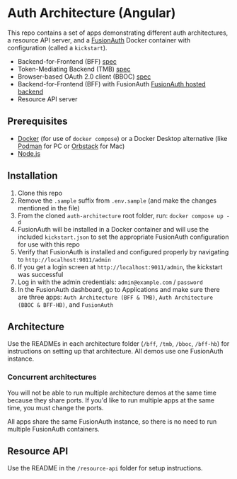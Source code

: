 # Auth Architecture (Angular)

This repo contains a set of apps demonstrating different auth architectures, a resource API server, and a <a href="https://fusionauth.io">FusionAuth</a> Docker container with configuration (called a `kickstart`).

- Backend-for-Frontend (BFF) [spec](https://datatracker.ietf.org/doc/html/draft-ietf-oauth-browser-based-apps#name-backend-for-frontend-bff)
- Token-Mediating Backend (TMB) [spec](https://datatracker.ietf.org/doc/html/draft-ietf-oauth-browser-based-apps#name-token-mediating-backend)
- Browser-based OAuth 2.0 client (BBOC) [spec](https://datatracker.ietf.org/doc/html/draft-ietf-oauth-browser-based-apps#name-browser-based-oauth-20-clie)
- Backend-for-Frontend (BFF) with FusionAuth [FusionAuth hosted backend](https://fusionauth.io/docs/apis/hosted-backend)
- Resource API server

## Prerequisites

- [Docker](https://docker.com) (for use of `docker compose`) or a Docker Desktop alternative (like [Podman](https://podman.io/) for PC or [Orbstack](https://orbstack.dev/) for Mac)
- [Node.js](https://nodejs.org)

## Installation

1. Clone this repo
2. Remove the `.sample` suffix from `.env.sample` (and make the changes mentioned in the file)
3. From the cloned `auth-architecture` root folder, run: `docker compose up -d`
4. FusionAuth will be installed in a Docker container and will use the included `kickstart.json` to set the appropriate FusionAuth configuration for use with this repo
5. Verify that FusionAuth is installed and configured properly by navigating to `http://localhost:9011/admin`
6. If you get a login screen at `http://localhost:9011/admin`, the kickstart was successful
7. Log in with the admin credentials: `admin@example.com` / `password`
8. In the FusionAuth dashboard, go to Applications and make sure there are three apps: `Auth Architecture (BFF & TMB)`, `Auth Architecture (BBOC & BFF-HB)`, and `FusionAuth`

## Architecture

Use the READMEs in each architecture folder (`/bff`, `/tmb`, `/bboc`, `/bff-hb`) for instructions on setting up that architecture. All demos use one FusionAuth instance. 

### Concurrent architectures

You will not be able to run multiple architecture demos at the same time because they share ports. If you'd like to run multiple apps at the same time, you must change the ports.

All apps share the same FusionAuth instance, so there is no need to run multiple FusionAuth containers.

## Resource API

Use the README in the `/resource-api` folder for setup instructions.